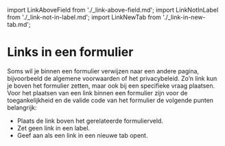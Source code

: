 import LinkAboveField from './\_link-above-field.md';
import LinkNotInLabel from './\_link-not-in-label.md';
import LinkNewTab from './\_link-in-new-tab.md';

# Links in een formulier

Soms wil je binnen een formulier verwijzen naar een andere pagina, bijvoorbeeld de algemene voorwaarden of het privacybeleid. Zo’n link kun je boven het formulier zetten, maar ook bij een specifieke vraag plaatsen.
Voor het plaatsen van een link binnen een formulier zijn voor de toegankelijkheid en de valide code van het formulier de volgende punten belangrijk:
- Plaats de link boven het gerelateerde formulierveld.
- Zet geen link in een label.
- Geef aan als een link in een nieuwe tab opent.

<LinkAboveField />
<LinkNotInLabel />
<LinkNewTab />
